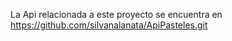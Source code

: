 La Api relacionada a este proyecto se encuentra en https://github.com/silvanalanata/ApiPasteles.git
